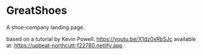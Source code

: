 # GreatShoes
A shoe-company landing page.

based on a tutorial by Kevin Powell: https://youtu.be/X1dz0xRbSJc
available at: https://upbeat-northcutt-f22780.netlify.app
